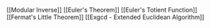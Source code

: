 [[Modular Inverse]]
[[Euler's Theorem]]
[[Euler's Totient Function]]
[[Fermat's Little Theorem]]
[[Exgcd - Extended Euclidean Algorithm]]
